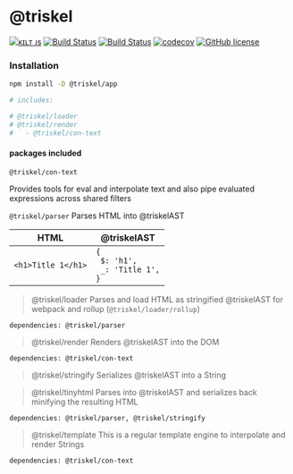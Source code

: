 # @triskel

[![ᴋɪʟᴛ ᴊs](https://kiltjs.github.io/assets/images/badge-kiltjs.svg)](https://github.com/kiltjs)
[![Build Status](https://travis-ci.org/kiltjs/triskel.svg?branch=master)](https://travis-ci.org/kiltjs/triskel)
[![Build Status](https://cloud.drone.io/api/badges/kiltjs/triskel/status.svg)](https://cloud.drone.io/kiltjs/triskel)
[![codecov](https://codecov.io/gh/kiltjs/triskel/branch/master/graph/badge.svg)](https://codecov.io/gh/kiltjs/triskel)
[![GitHub license](https://img.shields.io/badge/license-MIT-blue.svg)](LICENSE)

### Installation

``` sh
npm install -D @triskel/app

# includes:

# @triskel/loader
# @triskel/render
#   - @triskel/con-text
```

#### packages included

`@triskel/con-text`

Provides tools for eval and interpolate text and also pipe evaluated expressions across shared filters


`@triskel/parser`
  Parses HTML into @triskelAST

| HTML | @triskelAST |
| -- | -- |
| `<h1>Title 1</h1>` | <code>{<br>&nbsp;$: 'h1',<br>&nbsp;_: 'Title 1',<br>} </code> |


> @triskel/loader
  Parses and load HTML as stringified @triskelAST for webpack and rollup (`@triskel/loader/rollup`)

`dependencies: @triskel/parser`


> @triskel/render
  Renders @triskelAST into the DOM

`dependencies: @triskel/con-text`


> @triskel/stringify
  Serializes @triskelAST into a String


> @triskel/tinyhtml
  Parses into @triskelAST and serializes back minifying the resulting HTML

`dependencies: @triskel/parser, @triskel/stringify`

> @triskel/template
  This is a regular template engine to interpolate and render Strings
  
`dependencies: @triskel/con-text`


